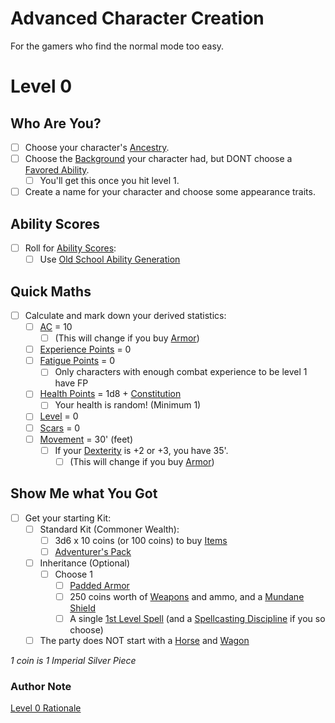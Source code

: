 # Advanced Character Creation

For the gamers who find the normal mode too easy.

# Level 0

## Who Are You?

- [ ] Choose your character's [Ancestry](../../Player%20Characters/Ancenstries/Ancestry.md).
- [ ] Choose the [Background](../../Player%20Characters/Background.md) your character had, but DONT choose a [Favored Ability](../../Player%20Characters/Favored%20Ability.md).
	- [ ] You'll get this once you hit level 1.
- [ ] Create a name for your character and choose some appearance traits.

## Ability Scores

- [ ] Roll for [Ability Scores](../../Player%20Characters/Chosen%20Statistics/Ability%20Scores.md):
	- [ ] Use [Old School Ability Generation](Old%20School%20Ability%20Generation.md)

## Quick Maths

- [ ] Calculate and mark down your derived statistics:
	- [ ] [AC](../../Player%20Characters/Derived%20Statistics/Armor%20Class.md) = 10
		- [ ] (This will change if you buy [Armor](../../Items/Armor.md))
	- [ ] [Experience Points](../../Player%20Characters/Derived%20Statistics/Experience%20Points.md) = 0
	- [ ] [Fatigue Points](../../Player%20Characters/Derived%20Statistics/Fatigue%20Points.md) = 0
		- [ ] Only characters with enough combat experience to be level 1 have FP
	- [ ] [Health Points](../../Player%20Characters/Derived%20Statistics/Health%20Points.md) = 1d8 + [Constitution](../../Player%20Characters/Chosen%20Statistics/Constitution.md)
		- [ ] Your health is random! (Minimum 1)
	- [ ] [Level](../../Player%20Characters/Derived%20Statistics/Level.md) = 0
	- [ ] [Scars](../../Player%20Characters/Derived%20Statistics/Scars.md) = 0
	- [ ] [Movement](../../Game%20Procedures/Movement.md) = 30' (feet)
		- [ ] If your [Dexterity](../../Player%20Characters/Chosen%20Statistics/Dexterity.md) is +2 or +3, you have 35'.
			- [ ] (This will change if you buy [Armor](../../Items/Armor.md))

## Show Me what You Got

- [ ] Get your starting Kit:
	- [ ] Standard Kit (Commoner Wealth):
		- [ ] 3d6 x 10 coins (or 100 coins) to buy [Items](../../Items/Items.md)
		- [ ] [Adventurer's Pack](../../Items/Individual%20Item%20Cards/Gear/100%20Coins/Adventurer's%20Pack.md)
	- [ ] Inheritance (Optional)
		- [ ] Choose 1
			- [ ] [Padded Armor](../../Items/Individual%20Item%20Cards/Armors/Mundane%20Armors/Padded%20Armor.md)
			- [ ] 250 coins worth of [Weapons](../../Items/Weapons.md) and ammo, and a [Mundane Shield](../../Items/Individual%20Item%20Cards/Armors/Mundane%20Armors/Mundane%20Shield.md)
			- [ ] A single [1st Level Spell](../../Magic/Spells/Spells%20by%20Level/Level%201/1st%20Level%20Spells.md) (and a [Spellcasting Discipline](../../Magic/Spellcasting/The%20Spellcasting%20Disciplines/Spellcasting%20Disciplines.md) if you so choose)
	- [ ] The party does NOT start with a [Horse](../../Items/Individual%20Item%20Cards/Gear/250%20Coins/Horse,%20Draft.md) and [Wagon](../../Items/Individual%20Item%20Cards/Gear/250%20Coins/Wagon.md)

*1 coin is 1 Imperial Silver Piece*

### Author Note

[Level 0 Rationale](../../Foreword/Author's%20Notes/Level%200%20Rationale.md)
